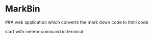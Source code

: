 # MarkBin
##A web application which converts the mark down code to html code

start with meteor command in terminal
